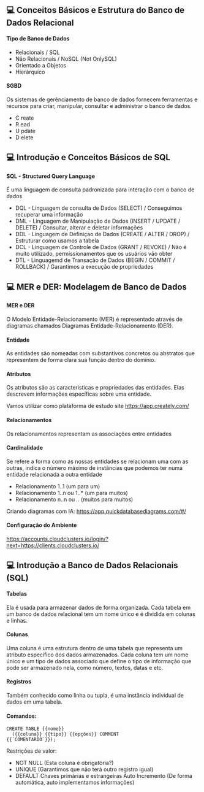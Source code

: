 ## 💻 Conceitos Básicos e Estrutura do Banco de Dados Relacional

#### Tipo de Banco de Dados
- Relacionais / SQL
- Não Relacionais / NoSQL (Not OnlySQL)
- Orientado a Objetos
- Hierárquico

#### SGBD
Os sistemas de gerênciamento de banco de dados fornecem ferramentas e recursos para criar, manipular, consultar e administrar o banco de dados.
- C reate
- R ead
- U pdate
- D elete

## 💻 Introdução e Conceitos Básicos de SQL

#### SQL - Structured Query Language 
É uma linguagem de consulta padronizada para interação com o banco de dados
- DQL - Linguagem de consulta de Dados (SELECT) / Conseguimos recuperar uma informação
- DML - Linguagem de Manipulação de Dados (INSERT / UPDATE / DELETE) / Consultar, alterar e deletar informações
- DDL - Linguagem de Definiçao de Dados (CREATE / ALTER / DROP) / Estruturar como usamos a tabela
- DCL - Linguagem de Controle de Dados (GRANT / REVOKE) / Não é muito utilizado, permissionamentos que os usuários vão obter
- DTL - Linguagemd de Transação de Dados (BEGIN / COMMIT / ROLLBACK) / Garantimos a execução de propriedades

## 💻  MER e DER: Modelagem de Banco de Dados

#### MER e DER
O Modelo Entidade-Relacionamento (MER) é representado através de diagramas chamados Diagramas Entidade-Relacionamento (DER).

#### Entidade
As entidades são nomeadas com substantivos concretos ou abstratos que representem de forma clara sua função dentro do domínio.

#### Atributos
Os atributos são as caracteristicas e propriedades das entidades. Elas descrevem informações específicas sobre uma entidade.

Vamos utilizar como plataforma de estudo site https://app.creately.com/

#### Relacionamentos
Os relacionamentos representam as associações entre entidades

#### Cardinalidade
Se refere a forma como as nossas entidades se relacionam uma com as outras, indica o número máximo de instâncias que podemos ter numa entidade relacionada a outra entidade
- Relacionamento 1..1 (um para um)
- Relacionamento 1..n ou 1..* (um para muitos)
- Relacionamento n..n ou *..* (muitos para muitos)

Criando diagramas com IA: https://app.quickdatabasediagrams.com/#/

#### Configuração do Ambiente
https://accounts.cloudclusters.io/login/?next=https://clients.cloudclusters.io/

## 💻 Introdução a Banco de Dados Relacionais (SQL)

#### Tabelas
Ela é usada para armazenar dados de forma organizada. Cada tabela em um banco de dados relacional tem um nome único e é dividida em colunas e linhas.

#### Colunas
Uma coluna é uma estrutura dentro de uma tabela que representa um atributo específico dos dados armazenados. Cada coluna tem um nome único e um tipo de dados
associado que define o tipo de informação que pode ser armazenado nela, como número, textos, datas e etc.

#### Registros
Também conhecido como linha ou tupla, é uma instância individual de dados em uma tabela.

#### Comandos:
```
CREATE TABLE {{nome}}
  ({{coluna}} {{tipo}} {{opções}} COMMENT
{{´COMENTARIO`}});

```
Restrições de valor: 
- NOT NULL (Esta coluna é obrigatória?)
- UNIQUE (Garantimos que não terá outro registro igual)
- DEFAULT 
Chaves primárias e estrangeiras
Auto Incremento (De forma automática, auto implementamos informações)

















